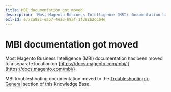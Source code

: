 ```yaml
---
title: MBI documentation got moved
description: 'Most Magento Business Intelligence (MBI) documentation has been moved to a separate location on [https://docs.magento.com/mbi/.](https://docs.magento.com/mbi/) '
exl-id: e77ca88c-eab7-4e26-b9af-1f392b2dcb4e
---
```

# MBI documentation got moved

Most Magento Business Intelligence (MBI) documentation has been moved to a separate location on [https://docs.magento.com/mbi/.](https://docs.magento.com/mbi/)

MBI troubleshooting documentation moved to the [Troubleshooting > General](https://support.magento.com/hc/en-us/sections/115001031253-General) section of this Knowledge Base.
